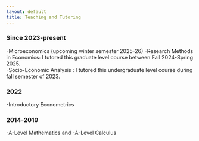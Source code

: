 ```yaml
---
layout: default
title: Teaching and Tutoring 
---
```

### Since 2023-present
-Microeconomics (upcoming winter semester 2025-26)
-Research Methods in Economics: I tutored this graduate level course between Fall 2024-Spring 2025.  
-Socio-Economic Analysis : I tutored this undergraduate level course during fall semester of 2023.

### 2022
-Introductory Econometrics 

### 2014-2019
-A-Level Mathematics and 
-A-Level Calculus


 
